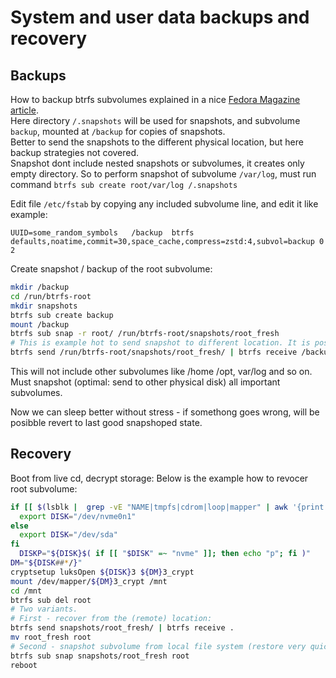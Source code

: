 # System and user data backups and recovery
## Backups

How to backup btrfs subvolumes explained in a nice [Fedora Magazine article](https://fedoramagazine.org/btrfs-snapshots-backup-incremental/).  
Here directory `/.snapshots` will be used for snapshots, and subvolume `backup`, mounted at `/backup` for copies of snapshots.  
Better to send the snapshots to the different physical location, but here backup strategies not covered.  
Snapshot dont include nested snapshots or subvolumes, it creates only empty directory.
So to perform snapshot of subvolume `/var/log`, must run command `btrfs sub create root/var/log /.snapshots` 

Edit file  `/etc/fstab` by copying any included subvolume line, and edit it like example:
```properties
UUID=some_random_symbols   /backup  btrfs defaults,noatime,commit=30,space_cache,compress=zstd:4,subvol=backup 0 2
```
Create snapshot / backup of the root subvolume:
```bash
mkdir /backup
cd /run/btrfs-root
mkdir snapshots
btrfs sub create backup
mount /backup
btrfs sub snap -r root/ /run/btrfs-root/snapshots/root_fresh
# This is example hot to send snapshot to different location. It is possible to send read-only snapshots to the remote btrfs storage.
btrfs send /run/btrfs-root/snapshots/root_fresh/ | btrfs receive /backup/
```
This will not include other subvolumes like /home /opt, var/log and so on. Must snapshot (optimal: send to other physical disk) all important subvolumes.

Now we can sleep better without stress - if somethong goes wrong, will be posibble revert to last good snapshoped state.

## Recovery
Boot from live cd, decrypt storage:
Below is the example how to revocer root subvolume:
```bash
if [[ $(lsblk |  grep -vE "NAME|tmpfs|cdrom|loop|mapper" | awk '{print $1}' | head -n 1) != sda  ]]; then
  export DISK="/dev/nvme0n1"
else
  export DISK="/dev/sda"
fi
  DISKP="${DISK}$( if [[ "$DISK" =~ "nvme" ]]; then echo "p"; fi )"
DM="${DISK##*/}"
cryptsetup luksOpen ${DISK}3 ${DM}3_crypt
mount /dev/mapper/${DM}3_crypt /mnt
cd /mnt
btrfs sub del root
# Two variants.
# First - recover from the (remote) location:
btrfs send snapshots/root_fresh/ | btrfs receive .
mv root_fresh root
# Second - snapshot subvolume from local file system (restore very quick):
btrfs sub snap snapshots/root_fresh root
reboot
```
